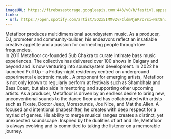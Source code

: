 ```yaml
---
imageURL: https://firebasestorage.googleapis.com:443/v0/b/festivl.appspot.com/o/userContent%2FDE5F1264-350D-4C2D-AD87-B9872BFD1714.png?alt=media&token=36f6adb7-de5c-47f6-86e7-09b3f02091bc
links:
- url: https://open.spotify.com/artist/5Q2x5IMMvZvFCldmNjWKro?si=Nst8nJkKTLOH41Nm4ol90g
---
```

Metafloor produces multidimensional soundsystem music. As a producer, DJ, promoter and community-builder, his endeavors reflect an insatiable creative appetite and a passion for connecting people through low frequencies.  
In 2011 Metafloor co-founded Sub Chakra to curate intimate bass music experiences. The collective has delivered over 100 shows in Calgary and beyond and is now venturing into soundsystem development. In 2022 he launched Pull Up – a Friday-night residency centred on underground experimental electronic music.. A proponent for emerging artists, Metafloor is not only known to regularly perform at festivals such as Shambhala and Bass Coast, but also aids in mentoring and supporting other upcoming artists. 
As a producer, Metafloor is driven by an endless desire to bring new, unconventional sounds to the dance floor and has collaborated with artists such as Fixate, Doctor Jeep, Moresounds, Joe Nice, and Mat the Alien. A focused and intentional shapeshifter, he creates with deep respect for a myriad of genres. His ability to merge musical ranges creates a distinct, yet unexpected soundscape. Inspired by the dualities of art and life, Metafloor is always evolving and is committed to taking the listener on a memorable journey. 